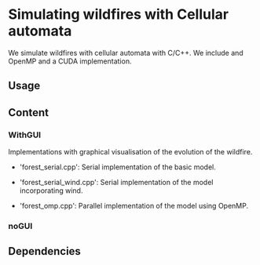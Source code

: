 # Simulating wildfires with Cellular automata
We simulate wildfires with cellular automata with C/C++. We include and OpenMP and a CUDA implementation.

## Usage

## Content

### WithGUI

Implementations with graphical visualisation of the evolution of the wildfire. 

+ 'forest_serial.cpp': Serial implementation of the basic model.

+ 'forest_serial_wind.cpp': Serial implementation of the model incorporating wind.

+ 'forest_omp.cpp': Parallel implementation of the model using OpenMP.

### noGUI



## Dependencies




